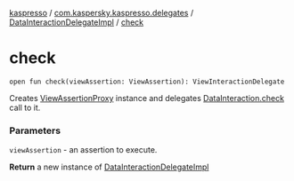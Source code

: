[kaspresso](../../index.md) / [com.kaspersky.kaspresso.delegates](../index.md) / [DataInteractionDelegateImpl](index.md) / [check](./check.md)

# check

`open fun check(viewAssertion: ViewAssertion): ViewInteractionDelegate`

Creates [ViewAssertionProxy](../../com.kaspersky.kaspresso.proxy/-view-assertion-proxy/index.md) instance and delegates [DataInteraction.check](#) call to it.

### Parameters

`viewAssertion` - an assertion to execute.

**Return**
a new instance of [DataInteractionDelegateImpl](index.md)

